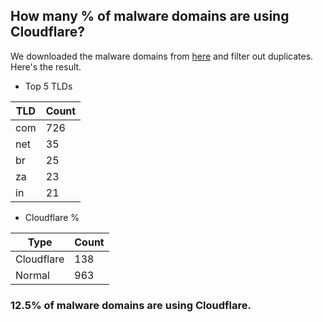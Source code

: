 ## How many % of malware domains are using Cloudflare?


We downloaded the malware domains from [here](https://urlhaus.abuse.ch) and filter out duplicates.
Here's the result.


[//]: # (start replacement)


- Top 5 TLDs

| TLD | Count |
| --- | --- |
| com | 726 |
| net | 35 |
| br | 25 |
| za | 23 |
| in | 21 |


- Cloudflare %

| Type | Count |
| --- | --- |
| Cloudflare | 138 |
| Normal | 963 |


### 12.5% of malware domains are using Cloudflare.